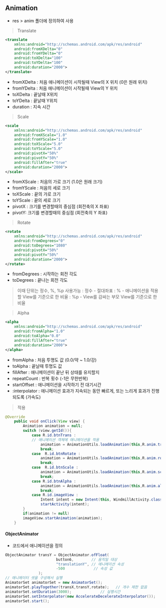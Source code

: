 ## Animation
- res > anim 폴더에 정의하여 사용



> Translate
```xml
<translate
    xmlns:android="http://schemas.android.com/apk/res/android"
    android:fromXDelta="0"
    android:fromYDelta="0"
    android:toXDelta="100"
    android:toYDelta="100"
    android:duration="2000">
</translate>
```
- fromXDelta : 처음 애니메이션이 시작될때 View의 X 위치 (0은 원래 위치)
- fromYDelta : 처음 애니메이션이 시작될때 View의 Y 위치
- toXDelta : 끝날때 X위치
- toYDelta : 끝날때 Y위치
- duration : 지속 시간

> Scale
```xml
<scale
    xmlns:android="http://schemas.android.com/apk/res/android"
    android:fromXScale="1.0"
    android:fromYScale="1.0"
    android:toXScale="5.0"
    android:toYScale="5.0"
    android:pivotX="50%"
    android:pivotY="50%"
    android:fillAfter="true"
    android:duration="2000">
</scale>
```
- fromXScale : 처음의 가로 크기 (1.0은 원래 크기)
- fromYScale : 처음의 세로 크기
- toXScale : 끝의 가로 크기
- toYScale : 끝의 세로 크기
- pivotX : 크기를 변경할때의 중심점 (회전축의 X 좌표)
- pivotY: 크기를 변경할때의 중심점 (회전축의 Y 좌표)


> Rotate
```xml
<rotate
    xmlns:android="http://schemas.android.com/apk/res/android"
    android:fromDegrees="0"
    android:toDegrees="1080"
    android:pivotX="50%"
    android:pivotY="50%"
    android:duration="2000">
</rotate>
```
- fromDegrees : 시작하는 회전 각도
- toDegrees : 끝나는 회전 각도
> 이때 단위는 정수, %, %p 사용가능
: 정수 - 절대좌표
: % - 애니메이션을 적용할 View를 기준으로 한 비율
: %p -  View를 감싸는 부모 View를 기준으로 한 비율

> Alpha
```xml
<alpha
    xmlns:android="http://schemas.android.com/apk/res/android"
    android:fromAlpha="1.0"
    android:toAlpha="0.0"
    android:fillAfter="true"
    android:duration="2000">
</alpha>
```
- fromAlpha : 처음 투명도 값 (0.0/약 ~ 1.0/강)
- toAlpha : 끝날때 투명도 값
- fillAfter : 애니메이션이 끝난 뒤 상태를 유지할지
- repeatCount : 반복 횟수 (-1은 무한반복)
- startOffset : 애니메이션을 시작하기 전 대기시간
- :interpolator : 애니메이션 효과가 지속되는 동안 빠르게, 또는 느리게 효과가 진행되도록 (가속도)


> 적용
```java
@Override
    public void onClick(View view) {
        Animation animation = null;
        switch (view.getId()){
            case R.id.btnTrans :
            // 애니메이션 객체에 애니메이션을 적용
                animation = AnimationUtils.loadAnimation(this,R.anim.trans);
                break;
            case  R.id.btnRotate :
                animation = AnimationUtils.loadAnimation(this,R.anim.rotate);
                break;
            case  R.id.btnScale :
                animation = AnimationUtils.loadAnimation(this,R.anim.scale);
                break;
            case R.id.btnAlpha :
                animation = AnimationUtils.loadAnimation(this,R.anim.alpha);
                break;
            case R.id.imageView :
                Intent intent = new Intent(this, WindmillActivity.class);
                startActivity(intent);
        }
        if(animation != null)
        imageView.startAnimation(animation);
    }
```

#### ObjectAnimator
- 코드에서 애니메이션을 정의
```java
ObjectAnimator transY = ObjectAnimator.ofFloat(
                       button6,        // 움직일 대상
                       "translationY", // 애니메이션 속성
                       -500             // 속성 값
               );
// 애니메이터 셋을 구성해서 실행
AnimatorSet animatorSet = new AnimatorSet();
animatorSet.playTogether(transX,transY,rotate);   // 개수 제한 없음
animatorSet.setDuration(3000);             // 실행시간
animatorSet.setInterpolator(new AccelerateDecelerateInterpolator());   // 가속도
animatorSet.start();
```
